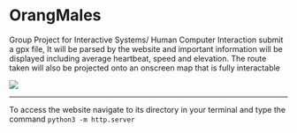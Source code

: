 # OrangMales
Group Project for Interactive Systems/ Human Computer Interaction
submit a gpx file, It will be parsed by the website and important information will be displayed including 
average heartbeat, speed and elevation. 
The route taken will also be projected onto an onscreen map that is fully interactable

![](orangfitdemo.gif)



***
To access the website navigate to its directory in your terminal and type the command 
```python3 -m http.server```
